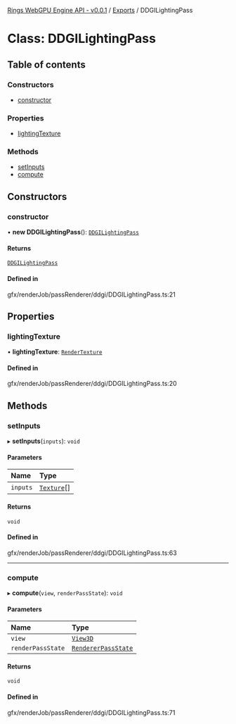 [Rings WebGPU Engine API - v0.0.1](../README.md) / [Exports](../modules.md) / DDGILightingPass

# Class: DDGILightingPass

## Table of contents

### Constructors

- [constructor](DDGILightingPass.md#constructor)

### Properties

- [lightingTexture](DDGILightingPass.md#lightingtexture)

### Methods

- [setInputs](DDGILightingPass.md#setinputs)
- [compute](DDGILightingPass.md#compute)

## Constructors

### constructor

• **new DDGILightingPass**(): [`DDGILightingPass`](DDGILightingPass.md)

#### Returns

[`DDGILightingPass`](DDGILightingPass.md)

#### Defined in

gfx/renderJob/passRenderer/ddgi/DDGILightingPass.ts:21

## Properties

### lightingTexture

• **lightingTexture**: [`RenderTexture`](RenderTexture.md)

#### Defined in

gfx/renderJob/passRenderer/ddgi/DDGILightingPass.ts:20

## Methods

### setInputs

▸ **setInputs**(`inputs`): `void`

#### Parameters

| Name | Type |
| :------ | :------ |
| `inputs` | [`Texture`](Texture.md)[] |

#### Returns

`void`

#### Defined in

gfx/renderJob/passRenderer/ddgi/DDGILightingPass.ts:63

___

### compute

▸ **compute**(`view`, `renderPassState`): `void`

#### Parameters

| Name | Type |
| :------ | :------ |
| `view` | [`View3D`](View3D.md) |
| `renderPassState` | [`RendererPassState`](RendererPassState.md) |

#### Returns

`void`

#### Defined in

gfx/renderJob/passRenderer/ddgi/DDGILightingPass.ts:71
